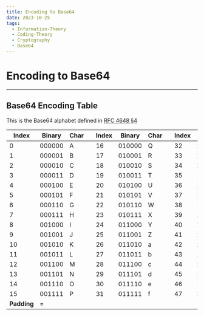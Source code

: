 ```yaml
---
title: Encoding to Base64
date: 2023-10-25
tags:
  - Information-Theory
  - Coding-Theory
  - Cryptography
  - Base64
---
```


# Encoding to Base64

---

## Base64 Encoding Table

This is the Base64 alphabet defined in [RFC 4648 §4](https://datatracker.ietf.org/doc/html/rfc4648#section-4)

| Index       | Binary | Char |     | Index | Binary | Char |     | Index | Binary | Char |     | Index | Binary | Char |
| ----------- | ------ | ---- | --- | ----- | ------ | ---- | --- | ----- | ------ | ---- | --- | ----- | ------ | ---- |
| 0           | 000000 | A    |     | 16    | 010000 | Q    |     | 32    | 100000 | g    |     | 48    | 110000 | w    |
| 1           | 000001 | B    |     | 17    | 010001 | R    |     | 33    | 100001 | h    |     | 49    | 110001 | x    |
| 2           | 000010 | C    |     | 18    | 010010 | S    |     | 34    | 100010 | i    |     | 50    | 110010 | y    |
| 3           | 000011 | D    |     | 19    | 010011 | T    |     | 35    | 100011 | j    |     | 51    | 110011 | z    |
| 4           | 000100 | E    |     | 20    | 010100 | U    |     | 36    | 100100 | k    |     | 52    | 110100 | 0    |
| 5           | 000101 | F    |     | 21    | 010101 | V    |     | 37    | 100101 | l    |     | 53    | 110101 | 1    |
| 6           | 000110 | G    |     | 22    | 010110 | W    |     | 38    | 100110 | m    |     | 54    | 110110 | 2    |
| 7           | 000111 | H    |     | 23    | 010111 | X    |     | 39    | 100111 | n    |     | 55    | 110111 | 3    |
| 8           | 001000 | I    |     | 24    | 011000 | Y    |     | 40    | 101000 | o    |     | 56    | 111000 | 4    |
| 9           | 001001 | J    |     | 25    | 011001 | Z    |     | 41    | 101001 | p    |     | 57    | 111001 | 5    |
| 10          | 001010 | K    |     | 26    | 011010 | a    |     | 42    | 101010 | q    |     | 58    | 111010 | 6    |
| 11          | 001011 | L    |     | 27    | 011011 | b    |     | 43    | 101011 | r    |     | 59    | 111011 | 7    |
| 12          | 001100 | M    |     | 28    | 011100 | c    |     | 44    | 101100 | s    |     | 60    | 111100 | 8    |
| 13          | 001101 | N    |     | 29    | 011101 | d    |     | 45    | 101101 | t    |     | 61    | 111101 | 9    |
| 14          | 001110 | O    |     | 30    | 011110 | e    |     | 46    | 101110 | u    |     | 62    | 111110 | +    |
| 15          | 001111 | P    |     | 31    | 011111 | f    |     | 47    | 101111 | v    |     | 62    | 111111 | /    |
| **Padding** | =      |
